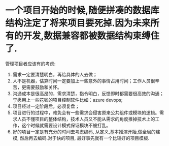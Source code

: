 
# 一个项目开始的时候,随便拼凑的数据库结构注定了将来项目要死掉.因为未来所有的开发,数据兼容都被数据结构束缚住了.

管理项目者应该有的考虑:
1. 需求一定要清楚明白，再给具体的人去做；
2. 人不是机器，估算时间一定要加上一些意外的事情占用时间；工作人员很辛苦，更需要鼓励和关怀。
3. 沟通成本是很高昂的，需求清楚，指令明白，反馈即时都需要很高效的沟通；宁愿用上一些花钱的项目控制软件比如：azure devops;
4. 项目经过一定阶段后，必须复盘；
5. 项目进行的过程中，难免会有一些需求会侵害原来公共组件或模块的逻辑。需求人员不懂项目的整体结构，技术人员又不能从需求的角度推掉技术上的工作，这个时候就需要设计模式保证模块不被打乱。
6. 好的项目一定是有充分的时间去考虑编码, 从定义,基本推演开始,做全局的建模, 然后再去编码.对于快的项目, 最好事先就有一个比较好的项目模板.

